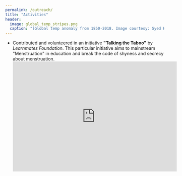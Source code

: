 ```yaml
---
permalink: /outreach/
title: "Activities"
header:
  image: global_temp_stripes.png
  caption: "[Global temp anomaly from 1850-2018. Image courtesy: Syed Hamid Ali](https://en.wikipedia.org/wiki/Warming_stripes)"
---
```

<html>
<head>
<style>
img {
  border-radius: 20px;
  padding: 15px;
  width:350px;
}
em1 { font-weight: bold; }
em2 { font-style: italic; }
em3 { font-weight: bold; font-style: italic;}
</style>
</head>
<body>
  
<ul>
  <li>Contributed and volunteered in an initiative <em1>"Talking the Taboo"</em1> by <em2>Learnmates Foundation</em2>. This particular initiative aims to mainstream "Menstruation" in education and break the code of shyness and secrecy about menstruation.</li>

<iframe id="video" width="520" height="350" frameborder="0"
src="https://www.youtube.com/watch?v=ZM1MIxveHt4">
</iframe>
  
</ul>  


